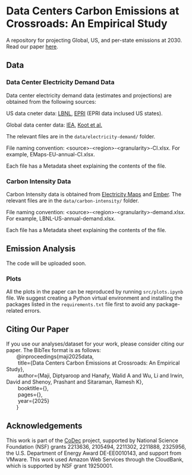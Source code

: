 # Data Centers Carbon Emissions at Crossroads: An Empirical Study

A repository for projecting Global, US, and per-state emissions at 2030. Read our paper [here]().

## Data

### Data Center Electricity Demand Data

Data center electricity demand data (estimates and projections) are obtained from the following sources:

US data cneter data: [LBNL](https://escholarship.org/uc/item/32d6m0d1), [EPRI](https://www.epri.com/research/products/000000003002028905) (EPRI data inclused US states).

Global data center data: [IEA](https://www.iea.org/reports/energy-and-ai), [Koot et al.](https://www.sciencedirect.com/science/article/pii/S0306261921003019)

The relevant files are in the ```data/electricity-demand/``` folder.

File naming convention: \<source\>-\<region\>-\<granularity\>-CI.xlsx. For example, EMaps-EU-annual-CI.xlsx.

Each file has a Metadata sheet explaining the contents of the file.

### Carbon Intensity Data

Carbon Intensity data is obtained from [Electricity Maps](https://portal.electricitymaps.com/datasets) and [Ember](https://ember-energy.org/data/yearly-electricity-data/). The relevant files are in the ```data/carbon-intensity/``` folder.

File naming convention: \<source\>-\<region\>-\<granularity\>-demand.xlsx. For example, LBNL-US-annual-demand.xlsx.

Each file has a Metadata sheet explaining the contents of the file.

## Emission Analysis

The code will be uploaded soon.

### Plots
All the plots in the paper can be reproduced by running ```src/plots.ipynb``` file. We suggest creating a Python virtual environment and installing the packages listed in the ```requirements.txt``` file first to avoid any package-related errors.

## Citing Our Paper
If you use our analyses/dataset for your work, please consider citing our paper. The BibTex format is as follows: <br>
&nbsp; &nbsp; &nbsp; &nbsp;@inproceedings{maji2025data,<br>
&nbsp; &nbsp; &nbsp; &nbsp;  title={Data Centers Carbon Emissions at Crossroads: An Empirical Study},<br>
&nbsp; &nbsp; &nbsp; &nbsp;  author={Maji, Diptyaroop and Hanafy, Walid A and Wu, Li and Irwin, David and Shenoy, Prashant and Sitaraman, Ramesh K},<br>
&nbsp; &nbsp; &nbsp; &nbsp;  booktitle={},<br>
&nbsp; &nbsp; &nbsp; &nbsp;  pages={},<br>
&nbsp; &nbsp; &nbsp; &nbsp;  year={2025}<br>
&nbsp; &nbsp; &nbsp; &nbsp;}<br>

## Acknowledgements
This work is part of the [CoDec]((https://codecexp.us/)) project, supported by National Science Foundation (NSF) grants 2213636, 2105494, 2211302, 2211888, 2325956, the U.S. Department of Energy Award DE-EE0010143, and support from VMware. This work used Amazon Web Services through the CloudBank, which is supported by NSF grant 19250001.


